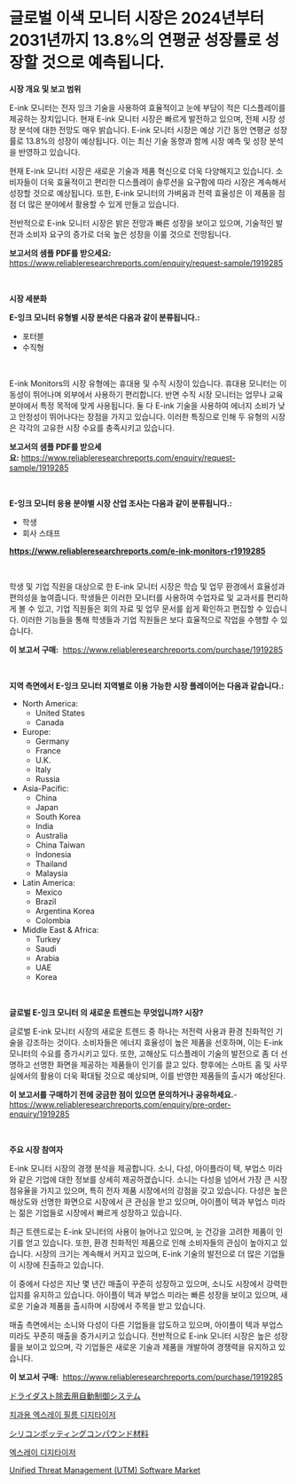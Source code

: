 <p><h1>글로벌 이색 모니터 시장은 2024년부터 2031년까지 13.8%의 연평균 성장률로 성장할 것으로 예측됩니다.</h1></p><p><strong>시장 개요 및 보고 범위</strong></p>
<p><p>E-ink 모니터는 전자 잉크 기술을 사용하여 효율적이고 눈에 부담이 적은 디스플레이를 제공하는 장치입니다. 현재 E-ink 모니터 시장은 빠르게 발전하고 있으며, 전체 시장 성장 분석에 대한 전망도 매우 밝습니다. E-ink 모니터 시장은 예상 기간 동안 연평균 성장률로 13.8%의 성장이 예상됩니다. 이는 최신 기술 동향과 함께 시장 예측 및 성장 분석을 반영하고 있습니다.</p><p>현재 E-ink 모니터 시장은 새로운 기술과 제품 혁신으로 더욱 다양해지고 있습니다. 소비자들이 더욱 효율적이고 편리한 디스플레이 솔루션을 요구함에 따라 시장은 계속해서 성장할 것으로 예상됩니다. 또한, E-ink 모니터의 가벼움과 전력 효율성은 이 제품을 점점 더 많은 분야에서 활용할 수 있게 만들고 있습니다.</p><p>전반적으로 E-ink 모니터 시장은 밝은 전망과 빠른 성장을 보이고 있으며, 기술적인 발전과 소비자 요구의 증가로 더욱 높은 성장을 이룰 것으로 전망됩니다.</p></p>
<p><strong>보고서의 샘플 PDF를 받으세요:</strong> <a href="https://www.reliableresearchreports.com/enquiry/request-sample/1919285">https://www.reliableresearchreports.com/enquiry/request-sample/1919285</a></p>
<p>&nbsp;</p>
<p><strong>시장 세분화</strong></p>
<p><strong>E-잉크 모니터 유형별 시장 분석은 다음과 같이 분류됩니다.:</strong></p>
<p><ul><li>포터블</li><li>수직형</li></ul></p>
<p>&nbsp;</p>
<p><p>E-ink Monitors의 시장 유형에는 휴대용 및 수직 시장이 있습니다. 휴대용 모니터는 이동성이 뛰어나며 외부에서 사용하기 편리합니다. 반면 수직 시장 모니터는 업무나 교육 분야에서 특정 목적에 맞게 사용됩니다. 둘 다 E-ink 기술을 사용하여 에너지 소비가 낮고 안정성이 뛰어나다는 장점을 가지고 있습니다. 이러한 특징으로 인해 두 유형의 시장은 각각의 고유한 시장 수요를 충족시키고 있습니다.</p></p>
<p><strong>보고서의 샘플 PDF를 받으세요:</strong>&nbsp;<a href="https://www.reliableresearchreports.com/enquiry/request-sample/1919285">https://www.reliableresearchreports.com/enquiry/request-sample/1919285</a></p>
<p>&nbsp;</p>
<p><strong> E-잉크 모니터 응용 분야별 시장 산업 조사는 다음과 같이 분류됩니다.:</strong></p>
<p><ul><li>학생</li><li>회사 스태프</li></ul></p>
<p><strong><a href="https://www.reliableresearchreports.com/e-ink-monitors-r1919285">https://www.reliableresearchreports.com/e-ink-monitors-r1919285</a></strong></p>
<p>&nbsp;</p>
<p><p>학생 및 기업 직원을 대상으로 한 E-ink 모니터 시장은 학습 및 업무 환경에서 효율성과 편의성을 높여줍니다. 학생들은 이러한 모니터를 사용하여 수업자료 및 교과서를 편리하게 볼 수 있고, 기업 직원들은 회의 자료 및 업무 문서를 쉽게 확인하고 편집할 수 있습니다. 이러한 기능들을 통해 학생들과 기업 직원들은 보다 효율적으로 작업을 수행할 수 있습니다.</p></p>
<p><strong>이 보고서 구매:</strong>&nbsp; <a href="https://www.reliableresearchreports.com/purchase/1919285">https://www.reliableresearchreports.com/purchase/1919285</a></p>
<p>&nbsp;</p>
<p><strong>지역 측면에서 E-잉크 모니터 지역별로 이용 가능한 시장 플레이어는 다음과 같습니다.:</strong></p>
<p><ul>
    <li>
        North America:
        <ul>
            <li>United States</li>
            <li>Canada</li>
        </ul>
    </li>
    <li>
        Europe:
        <ul>
            <li>Germany</li>
            <li>France</li>
            <li>U.K.</li>
            <li>Italy</li>
            <li>Russia</li>
        </ul>
    </li>
    <li>
        Asia-Pacific:
        <ul>
            <li>China</li>
            <li>Japan</li>
            <li>South Korea</li>
            <li>India</li>
            <li>Australia</li>
            <li>China Taiwan</li>
            <li>Indonesia</li>
            <li>Thailand</li>
            <li>Malaysia</li>
        </ul>
    </li>
    <li>
        Latin America:
        <ul>
            <li>Mexico</li>
            <li>Brazil</li>
            <li>Argentina Korea</li>
            <li>Colombia</li>
        </ul>
    </li>
    <li>
        Middle East & Africa:
        <ul>
            <li>Turkey</li>
            <li>Saudi</li>
            <li>Arabia</li>
            <li>UAE</li>
            <li>Korea</li>
        </ul>
    </li>
    </ul></p>
<p>&nbsp;</p>
<p><strong>글로벌 E-잉크 모니터 의 새로운 트렌드는 무엇입니까? 시장?</strong></p>
<p><p>글로벌 E-ink 모니터 시장의 새로운 트렌드 중 하나는 저전력 사용과 환경 친화적인 기술을 강조하는 것이다. 소비자들은 에너지 효율성이 높은 제품을 선호하며, 이는 E-ink 모니터의 수요를 증가시키고 있다. 또한, 고해상도 디스플레이 기술의 발전으로 좀 더 선명하고 선명한 화면을 제공하는 제품들이 인기를 끌고 있다. 향후에는 스마트 홈 및 사무실에서의 활용이 더욱 확대될 것으로 예상되며, 이를 반영한 제품들의 출시가 예상된다.</p></p>
<p><strong>이 보고서를 구매하기 전에 궁금한 점이 있으면 문의하거나 공유하세요.</strong>- <a href="https://www.reliableresearchreports.com/enquiry/pre-order-enquiry/1919285">https://www.reliableresearchreports.com/enquiry/pre-order-enquiry/1919285</a></p>
<p>&nbsp;</p>
<p><strong>주요 시장 참여자</strong></p>
<p><p>E-ink 모니터 시장의 경쟁 분석을 제공합니다. 소니, 다성, 아이플라이 텍, 부업스 미라와 같은 기업에 대한 정보를 상세히 제공하겠습니다. 소니는 다성을 넘어서 가장 큰 시장 점유율을 가지고 있으며, 특히 전자 제품 시장에서의 강점을 갖고 있습니다. 다성은 높은 해상도와 선명한 화면으로 시장에서 큰 관심을 받고 있으며, 아이플이 텍과 부업스 미라는 젊은 기업들로 시장에서 빠르게 성장하고 있습니다.</p><p>최근 트렌드로는 E-ink 모니터의 사용이 늘어나고 있으며, 눈 건강을 고려한 제품이 인기를 얻고 있습니다. 또한, 환경 친화적인 제품으로 인해 소비자들의 관심이 높아지고 있습니다. 시장의 크기는 계속해서 커지고 있으며, E-ink 기술의 발전으로 더 많은 기업들이 시장에 진출하고 있습니다.</p><p>이 중에서 다성은 지난 몇 년간 매출이 꾸준히 성장하고 있으며, 소니도 시장에서 강력한 입지를 유지하고 있습니다. 아이플이 텍과 부업스 미라는 빠른 성장을 보이고 있으며, 새로운 기술과 제품을 출시하며 시장에서 주목을 받고 있습니다.</p><p>매출 측면에서는 소니와 다성이 다른 기업들을 압도하고 있으며, 아이플이 텍과 부업스 미라도 꾸준히 매출을 증가시키고 있습니다. 전반적으로 E-ink 모니터 시장은 높은 성장률을 보이고 있으며, 각 기업들은 새로운 기술과 제품을 개발하여 경쟁력을 유지하고 있습니다.</p></p>
<p><strong>이 보고서 구매:</strong>&nbsp;&nbsp;<a href="https://www.reliableresearchreports.com/purchase/1919285">https://www.reliableresearchreports.com/purchase/1919285</a></p>
<p><p><a href="https://github.com/ycmtqqhvk3273/Market-Research-Report-List-2/blob/main/1247635113058.md">ドライダスト除去用自動制御システム</a></p><p><a href="https://github.com/AnthonyWratten/Market-Research-Report-List-1/blob/main/8258073107586.md">치과용 엑스레이 필름 디지타이저</a></p><p><a href="https://github.com/FredaJerde/Market-Research-Report-List-1/blob/main/1350935113057.md">シリコンポッティングコンパウンド材料</a></p><p><a href="https://github.com/vseigx30c9a1j/Market-Research-Report-List-2/blob/main/8428326107587.md">엑스레이 디지타이저</a></p><p><a href="https://github.com/joannesouthgate/Market-Research-Report-List-3/blob/main/unified-threat-management-utm-software-market.md">Unified Threat Management (UTM) Software Market</a></p></p>